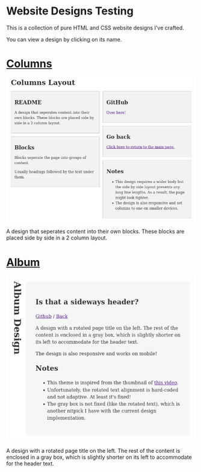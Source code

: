 # Website Designs Testing

This is a collection of pure HTML and CSS website designs I've crafted.

You can view a design by clicking on its name.

# [Columns](designs/columns/README.md)

![Preview](designs/columns/preview.png)

A design that seperates content into their own blocks. These blocks are placed side by side in a 2 column layout.

# [Album](designs/album/README.md)

![Preview](designs/album/preview.png)

A design with a rotated page title on the left. The rest of the content is enclosed in a gray box, which is slightly shorter on its left to accommodate for the header text.
